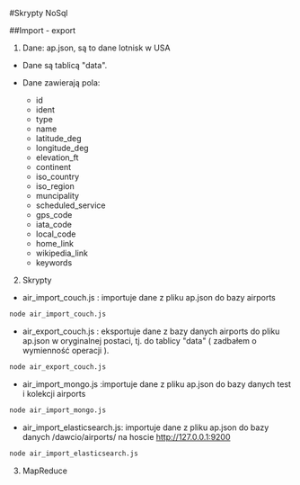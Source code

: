 #Skrypty NoSql

##Import - export

1. Dane: ap.json, są to dane lotnisk w USA

* Dane są tablicą "data".

* Dane zawierają pola:
	* id
	* ident
	* type
	* name
	* latitude_deg
	* longitude_deg
	* elevation_ft
	* continent
	* iso_country
	* iso_region
	* muncipality
	* scheduled_service
	* gps_code
	* iata_code
	* local_code
	* home_link
	* wikipedia_link
	* keywords

2. Skrypty

* air_import_couch.js : importuje dane z pliku ap.json do bazy airports

```sh
node air_import_couch.js
```

* air_export_couch.js : eksportuje dane z bazy danych airports do pliku ap.json w oryginalnej postaci, tj. do tablicy "data" ( zadbałem o wymienność operacji ).

```sh
node air_export_couch.js
```

* air_import_mongo.js :importuje dane z pliku ap.json do bazy danych test i kolekcji airports

```sh
node air_import_mongo.js
```

* air_import_elasticsearch.js: importuje dane z pliku ap.json do bazy danych /dawcio/airports/ na hoscie http://127.0.0.1:9200

```sh
node air_import_elasticsearch.js
```

3. MapReduce
 



